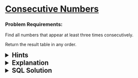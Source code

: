 # [Consecutive Numbers](https://leetcode.com/problems/consecutive-numbers/?envType=study-plan-v2&envId=top-sql-50)

### Problem Requirements:

Find all numbers that appear at least three times consecutively.

Return the result table in any order.

<details>
<summary style="font-size:1.3rem;"> <strong>Hints</strong> </summary>

<details>
      <summary>Hint#1</summary>
      <p>Note that the <code>ID</code> is an autoincrement column</p>
</details>

<details>
      <summary>Hint#2</summary>
      <p>Use Self Joins</p>
</details>

<details>
      <summary>Hint#3</summary>
      <p>How do you check if three numbers are consecutive? </p>
</details>

</details>

<details>
<summary style="font-size:1.3rem;"> <strong>Explanation</strong> </summary>

This is a medium problem but it is very simple :).

First we need to understand that the <code>ID</code> column is an autoincrement column. This means that the <code>ID</code> column will always be in ascending order. This means that if we have three consecutive numbers then the difference between the first and the last number will be 2.

Now we need to find all the numbers that appear at least three times consecutively. This can be done by using a self join. We can join the table with itself (three times) and check if the difference between the <code>ID</code> column of the first and the second table is 1 and the difference between the <code>ID</code> column of the second and the third table is 1. If this is true then it means that the three numbers are consecutive.

</details>

<details>
<summary style="font-size:1.3rem"><strong> SQL Solution</strong> </summary>

```sql
select distinct i1.num as ConsecutiveNums from
logs i1,logs i2,logs i3
where i1.id = i2.id-1 and i2.id = i3.id-1 and i1.num=i2.num and i2.num=i3.num;
```

</details>
